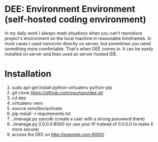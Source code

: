 DEE: Environment Environment (self-hosted coding environment)
======
In my daily work I always meet situations when you can't reproduce project's 
environment on the local machine in reasonable timeframes. In most cases 
I used nano/vim directly on server, but sometimes you need something more 
comfortable. That's when DEE comes in. It can be easily installed on server 
and then used as server-hosted IDE.


Installation
======
1) sudo apt-get install python-virtualenv python-pip
2) git clone https://github.com/ogurtsov/dee.git
3) cd dee
4) virtualenv venv
5) source venv/bin/activate
6) pip install -r requirements.txt
7) ./manage.py syncdb (create a user with a strong password there)
8) ./manage.py 0.0.0.0:8000 (or use your IP instead of 0.0.0.0 to make it more secure)
9) access the DEE on http://example.com:8000/
